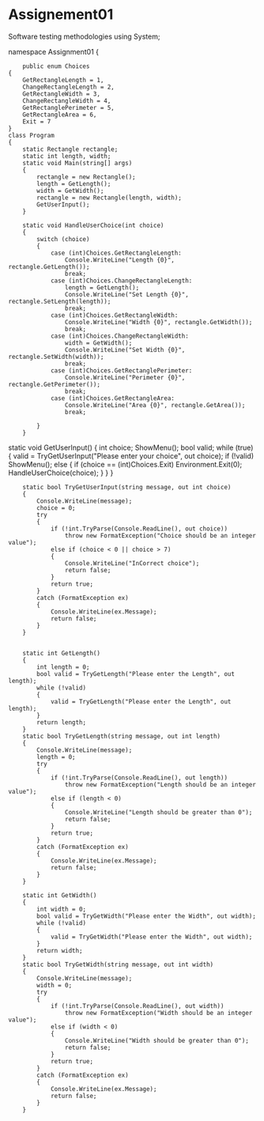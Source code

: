 # Assignement01
Software testing methodologies
using System;

namespace Assignment01
{

        public enum Choices
    {
        GetRectangleLength = 1,
        ChangeRectangleLength = 2,
        GetRectangleWidth = 3,
        ChangeRectangleWidth = 4,
        GetRectanglePerimeter = 5,
        GetRectangleArea = 6,
        Exit = 7
    }
    class Program
    {
        static Rectangle rectangle;
        static int length, width;
        static void Main(string[] args)
        {
            rectangle = new Rectangle(); 
            length = GetLength();
            width = GetWidth();
            rectangle = new Rectangle(length, width);
            GetUserInput();
        }

        static void HandleUserChoice(int choice)
        {
            switch (choice)
            {
                case (int)Choices.GetRectangleLength:
                    Console.WriteLine("Length {0}", rectangle.GetLength());
                    break;
                case (int)Choices.ChangeRectangleLength:
                    length = GetLength();
                    Console.WriteLine("Set Length {0}", rectangle.SetLength(length));
                    break;
                case (int)Choices.GetRectangleWidth:
                    Console.WriteLine("Width {0}", rectangle.GetWidth());
                    break;
                case (int)Choices.ChangeRectangleWidth:
                    width = GetWidth();
                    Console.WriteLine("Set Width {0}", rectangle.SetWidth(width));
                    break;
                case (int)Choices.GetRectanglePerimeter:
                    Console.WriteLine("Perimeter {0}", rectangle.GetPerimeter());
                    break;
                case (int)Choices.GetRectangleArea:
                    Console.WriteLine("Area {0}", rectangle.GetArea());
                    break;

            }
        }
static void GetUserInput()
        {
            int choice;
            ShowMenu();
            bool valid;
            while (true)
            {
                valid = TryGetUserInput("Please enter your choice", out choice);
                if (!valid)
                    ShowMenu();
                else
                {
                    if (choice == (int)Choices.Exit)
                        Environment.Exit(0);
                    HandleUserChoice(choice);
                }
            }
        }

        static bool TryGetUserInput(string message, out int choice)
        {
            Console.WriteLine(message);
            choice = 0;
            try
            {
                if (!int.TryParse(Console.ReadLine(), out choice))
                    throw new FormatException("Choice should be an integer value");
                else if (choice < 0 || choice > 7)
                {
                    Console.WriteLine("InCorrect choice");
                    return false;
                }
                return true;
            }
            catch (FormatException ex)
            {
                Console.WriteLine(ex.Message);
                return false;
            }
        }


        static int GetLength()
        {
            int length = 0;
            bool valid = TryGetLength("Please enter the Length", out length);
            while (!valid)
            {
                valid = TryGetLength("Please enter the Length", out length);
            }
            return length;
        }
        static bool TryGetLength(string message, out int length)
        {
            Console.WriteLine(message);
            length = 0;
            try
            {
                if (!int.TryParse(Console.ReadLine(), out length))
                    throw new FormatException("Length should be an integer value");
                else if (length < 0)
                {
                    Console.WriteLine("Length should be greater than 0");
                    return false;
                }
                return true;
            }
            catch (FormatException ex)
            {
                Console.WriteLine(ex.Message);
                return false;
            }
        }

        static int GetWidth()
        {
            int width = 0;
            bool valid = TryGetWidth("Please enter the Width", out width);
            while (!valid)
            {
                valid = TryGetWidth("Please enter the Width", out width);
            }
            return width;
        }
        static bool TryGetWidth(string message, out int width)
        {
            Console.WriteLine(message);
            width = 0;
            try
            {
                if (!int.TryParse(Console.ReadLine(), out width))
                    throw new FormatException("Width should be an integer value");
                else if (width < 0)
                {
                    Console.WriteLine("Width should be greater than 0");
                    return false;
                }
                return true;
            }
            catch (FormatException ex)
            {
                Console.WriteLine(ex.Message);
                return false;
            }
        }
